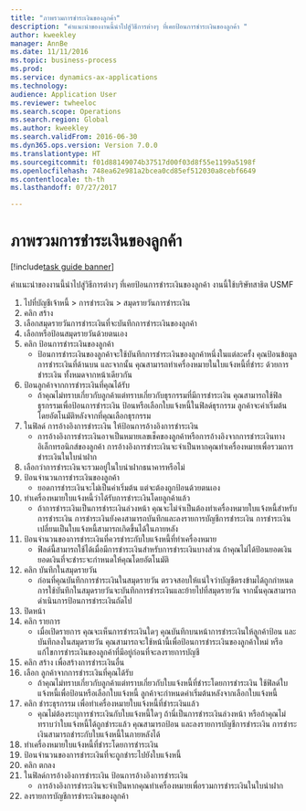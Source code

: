 ```yaml
--- 
title: "ภาพรวมการชำระเงินของลูกค้า"
description: "คำแนะนำของงานนี้นำไปสู่วิธีการต่างๆ ที่เคยป้อนการชำระเงินของลูกค้า "
author: kweekley
manager: AnnBe
ms.date: 11/11/2016
ms.topic: business-process
ms.prod: 
ms.service: dynamics-ax-applications
ms.technology: 
audience: Application User
ms.reviewer: twheeloc
ms.search.scope: Operations
ms.search.region: Global
ms.author: kweekley
ms.search.validFrom: 2016-06-30
ms.dyn365.ops.version: Version 7.0.0
ms.translationtype: HT
ms.sourcegitcommit: f01d88149074b37517d00f03d8f55e1199a5198f
ms.openlocfilehash: 748ea62e981a2bcea0cd85ef512030a8cebf6649
ms.contentlocale: th-th
ms.lasthandoff: 07/27/2017

---
```

# <a name="customer-payment-overview"></a>ภาพรวมการชำระเงินของลูกค้า

[!include[task guide banner](../../includes/task-guide-banner.md)]

คำแนะนำของงานนี้นำไปสู่วิธีการต่างๆ ที่เคยป้อนการชำระเงินของลูกค้า  งานนี้ใช้บริษัทสาธิต USMF 

1. ไปที่บัญชีเจ้าหนี้ > การชำระเงิน > สมุดรายวันการชำระเงิน
2. คลิก สร้าง
3. เลือกสมุดรายวันการชำระเงินที่จะบันทึกการชำระเงินของลูกค้า
4. เลือกหรือป้อนสมุดรายวันด้วยตนเอง
5. คลิก ป้อนการชำระเงินของลูกค้า
    * ป้อนการชำระเงินของลูกค้าจะใช้บันทึกการชำระเงินของลูกค้าหนึ่งในแต่ละครั้ง  คุณป้อนข้อมูลการชำระเงินที่ด้านบน และจากนั้น คุณสามารถทำเครื่องหมายในใบแจ้งหนี้ที่ชำระ ด้วยการชำระเงิน ทั้งหมดจากหน้าเดียวกัน  
6. ป้อนลูกค้าจากการชำระเงินที่คุณได้รับ
    * ถ้าคุณไม่ทราบเกี่ยวกับลูกค้าแต่ทราบเกี่ยวกับธุรกรรมที่มีการชำระเงิน คุณสามารถใช้ฟิลธุรกรรมเพื่อป้อนการชำระเงิน  ป้อนหรือเลือกใบแจ้งหนี้ในฟิลด์ธุรกรรม  ลูกค้าจะค่าเริ่มต้นโดยอัตโนมัติหลังจากที่คุณเลือกธุรกรรม  
7. ในฟิลด์ การอ้างอิงการชำระเงิน ให้ป้อนการอ้างอิงการชำระเงิน
    * การอ้างอิงการชำระเงินอาจเป็นหมายเลขเช็คของลูกค้าหรือการอ้างอิงจากการชำระเงินทางอิเล็กทรอนิกส์ของลูกค้า  การอ้างอิงการชำระเงินจะจำเป็นหากคุณทำเครื่องหมายเพื่อรวมการชำระเงินในใบนำฝาก  
8. เลือกว่าการชำระเงินจะรวมอยู่ในใบนำฝากธนาคารหรือไม่ 
9. ป้อนจำนวนการชำระเงินของลูกค้า
    * ยอดการชำระเงินจะไม่เป็นค่าเริ่มต้น  แต่จะต้องถูกป้อนด้วยตนเอง  
10. ทำเครื่องหมายใบแจ้งหนี้ว่าได้รับการชำระเงินโดยลูกค้าแล้ว
    * ถ้าการชำระเงินเป็นการชำระเงินล่วงหน้า คุณจะไม่จำเป็นต้องทำเครื่องหมายใบแจ้งหนี้สำหรับการชำระเงิน  การชำระเงินยังคงสามารถบันทึกและลงรายการบัญชีการชำระเงิน  การชำระเงินเปลี่ยนเป็นใบแจ้งหนี้สามารถเกิดขึ้นได้ในภายหลัง  
11. ป้อนจำนวนของการชำระเงินที่ควรชำระกับใบแจ้งหนี้ที่ทำเครื่องหมาย 
    * ฟิลด์นี้สามารถใช้ได้เมื่อมีการชำระเงินสำหรับการชำระเงินบางส่วน  ถ้าคุณไม่ได้ป้อนยอดเงิน ยอดเงินที่จะชำระจะกำหนดให้คุณโดยอัตโนมัติ  
12. คลิก บันทึกในสมุดรายวัน
    * ก่อนที่คุณบันทึกการชำระเงินในสมุดรายวัน ตรวจสอบให้แน่ใจว่าบัญชีตรงข้ามได้ถูกกำหนด  การใช้บันทึกในสมุดรายวันจะบันทึกการชำระเงินและย้ายไปที่สมุดรายวัน  จากนั้นคุณสามารถดำเนินการป้อนการชำระเงินถัดไป  
13. ปิดหน้า
14. คลิก รายการ
    * เมื่อเปิดรายการ คุณจะเห็นการชำระเงินใดๆ คุณบันทึกบนหน้าการชำระเงินให้ลูกค้าป้อน และบันทึกลงในสมุดรายวัน  คุณสามารถจะใช้หน้านี้เพื่อป้อนการชำระเงินของลูกค้าใหม่ หรือแก้ไขการชำระเงินของลูกค้าที่มีอยู่ก่อนที่จะลงรายการบัญชี  
15. คลิก สร้าง เพื่อสร้างการชำระเงินอื่น 
16. เลือก ลูกค้าจากการชำระเงินที่คุณได้รับ
    * ถ้าคุณไม่ทราบเกี่ยวกับลูกค้าแต่ทราบเกี่ยวกับใบแจ้งหนี้ที่ชำระโดยการชำระเงิน ใช้ฟิลด์ใบแจ้งหนี้เพื่อป้อนหรือเลือกใบแจ้งหนี้  ลูกค้าจะกำหนดค่าเริ่มต้นหลังจากเลือกใบแจ้งหนี้  
17. คลิก ชำระธุรกรรม เพื่อทำเครื่องหมายใบแจ้งหนี้ที่ชำระเงินแล้ว
    * คุณไม่ต้องระบุการชำระเงินกับใบแจ้งหนี้ใดๆ  ถ้านี่เป็นการชำระเงินล่วงหน้า หรือถ้าคุณไม่ทราบว่าใบแจ้งหนี้ได้ถูกชำระแล้ว คุณสามารถป้อน และลงรายการบัญชีการชำระเงิน  การชำระเงินสามารถชำระกับใบแจ้งหนี้ในภายหลังได้  
18. ทำเครื่องหมายใบแจ้งหนี้ที่ชำระโดยการชำระเงิน 
19. ป้อนจำนวนของการชำระเงินที่จะถูกชำระไปยังใบแจ้งหนี้
20. คลิก ตกลง
21. ในฟิลด์การอ้างอิงการชำระเงิน ป้อนการอ้างอิงการชำระเงิน  
    * การอ้างอิงการชำระเงินจะจำเป็นหากคุณทำเครื่องหมายเพื่อรวมการชำระเงินในใบนำฝาก  
22. ลงรายการบัญชีการชำระเงินของลูกค้า 


